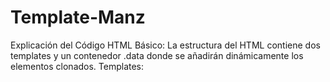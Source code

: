 # Template-Manz
Explicación del Código
HTML Básico: La estructura del HTML contiene dos templates y un contenedor .data donde se añadirán dinámicamente los elementos clonados.
Templates:
<template class="image-template">: Contiene una estructura de un contenedor con un párrafo (<p>) y una imagen (<img>).
<template class="video-template">: Contiene un contenedor con un párrafo (<p>) y un video (<video>).
JavaScript:
Al cargar el DOM (DOMContentLoaded), se seleccionan ambos templates utilizando querySelector.
Se clonan los elementos de cada template y se personalizan antes de insertarlos en el contenedor .data.
El template de imágenes se clona 3 veces y se modifica el texto de su párrafo.
El template de videos se clona 2 veces, se define su src y se cambia el texto del párrafo correspondiente.
Cómo Usar el Proyecto
Clona o descarga el archivo HTML en tu máquina local.
Abre el archivo en tu navegador.
Verás que se generarán 3 contenedores con imágenes y 2 contenedores con videos, todos creados de forma dinámica a partir de los templates definidos.
